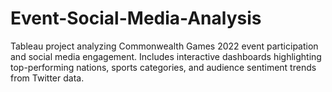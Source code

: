 # Event-Social-Media-Analysis
Tableau project analyzing Commonwealth Games 2022 event participation and social media engagement. Includes interactive dashboards highlighting top-performing nations, sports categories, and audience sentiment trends from Twitter data.
